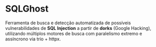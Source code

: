 # SQLGhost
Ferramenta de busca e detecção automatizada de possíveis vulnerabilidades de **SQL Injection** a partir de **dorks** (Google Hacking), utilizando múltiplos motores de busca com paralelismo extremo e assíncrono via trio + httpx.
